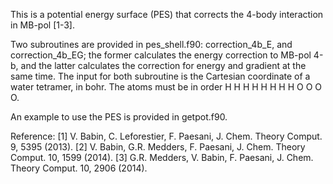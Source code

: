 This is a potential energy surface (PES) that corrects the 4-body interaction in MB-pol [1-3].

Two subroutines are provided in pes_shell.f90: correction_4b_E, and correction_4b_EG; the former calculates the energy correction to MB-pol 4-b, and the latter calculates the correction for energy and gradient at the same time. The input for both subroutine is the Cartesian coordinate of a water tetramer, in bohr. The atoms must be in order H H H H H H H H O O O O.

An example to use the PES is provided in getpot.f90.

Reference:
[1] V. Babin, C. Leforestier, F. Paesani, J. Chem. Theory Comput. 9, 5395 (2013).
[2] V. Babin, G.R. Medders, F. Paesani, J. Chem. Theory Comput. 10, 1599 (2014).
[3] G.R. Medders, V. Babin, F. Paesani, J. Chem. Theory Comput. 10, 2906 (2014).
